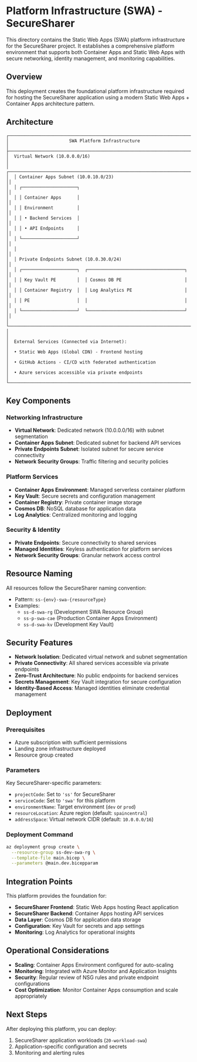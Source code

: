 # Platform Infrastructure (SWA) - SecureSharer

This directory contains the Static Web Apps (SWA) platform infrastructure for the SecureSharer project. It establishes a comprehensive platform environment that supports both Container Apps and Static Web Apps with secure networking, identity management, and monitoring capabilities.

## Overview

This deployment creates the foundational platform infrastructure required for hosting the SecureSharer application using a modern Static Web Apps + Container Apps architecture pattern.

## Architecture

```
┌─────────────────────────────────────────────────────────────────────────┐
│                       SWA Platform Infrastructure                       │
├─────────────────────────────────────────────────────────────────────────┤
│  Virtual Network (10.0.0.0/16)                                         │
│  ┌─────────────────────────────────────────────────────────────────────┐│
│  │ Container Apps Subnet (10.0.10.0/23)                              ││
│  │ ┌─────────────────────┐                                          ││
│  │ │ Container Apps      │                                          ││
│  │ │ Environment         │                                          ││
│  │ │ • Backend Services  │                                          ││
│  │ │ • API Endpoints     │                                          ││
│  │ └─────────────────────┘                                          ││
│  │                                                                    ││
│  │ Private Endpoints Subnet (10.0.30.0/24)                          ││
│  │ ┌─────────────────────┐  ┌─────────────────────────────────────┐  ││
│  │ │ Key Vault PE        │  │ Cosmos DB PE                        │  ││
│  │ │ Container Registry  │  │ Log Analytics PE                    │  ││
│  │ │ PE                  │  │                                     │  ││
│  │ └─────────────────────┘  └─────────────────────────────────────┘  ││
│  └─────────────────────────────────────────────────────────────────────┘│
│                                                                         │
│  External Services (Connected via Internet):                           │
│  • Static Web Apps (Global CDN) - Frontend hosting                     │
│  • GitHub Actions - CI/CD with federated authentication               │
│  • Azure services accessible via private endpoints                     │
└─────────────────────────────────────────────────────────────────────────┘
```

## Key Components

### Networking Infrastructure
- **Virtual Network**: Dedicated network (10.0.0.0/16) with subnet segmentation
- **Container Apps Subnet**: Dedicated subnet for backend API services
- **Private Endpoints Subnet**: Isolated subnet for secure service connectivity
- **Network Security Groups**: Traffic filtering and security policies

### Platform Services
- **Container Apps Environment**: Managed serverless container platform
- **Key Vault**: Secure secrets and configuration management
- **Container Registry**: Private container image storage
- **Cosmos DB**: NoSQL database for application data
- **Log Analytics**: Centralized monitoring and logging

### Security & Identity
- **Private Endpoints**: Secure connectivity to shared services
- **Managed Identities**: Keyless authentication for platform services
- **Network Security Groups**: Granular network access control

## Resource Naming

All resources follow the SecureSharer naming convention:
- Pattern: `ss-{env}-swa-{resourceType}`
- Examples:
  - `ss-d-swa-rg` (Development SWA Resource Group)
  - `ss-p-swa-cae` (Production Container Apps Environment)
  - `ss-d-swa-kv` (Development Key Vault)

## Security Features

- **Network Isolation**: Dedicated virtual network and subnet segmentation
- **Private Connectivity**: All shared services accessible via private endpoints
- **Zero-Trust Architecture**: No public endpoints for backend services
- **Secrets Management**: Key Vault integration for secure configuration
- **Identity-Based Access**: Managed identities eliminate credential management

## Deployment

### Prerequisites

- Azure subscription with sufficient permissions
- Landing zone infrastructure deployed
- Resource group created

### Parameters

Key SecureSharer-specific parameters:
- `projectCode`: Set to `'ss'` for SecureSharer
- `serviceCode`: Set to `'swa'` for this platform
- `environmentName`: Target environment (`dev` or `prod`)
- `resourceLocation`: Azure region (default: `spaincentral`)
- `addressSpace`: Virtual network CIDR (default: `10.0.0.0/16`)

### Deployment Command

```bash
az deployment group create \
  --resource-group ss-dev-swa-rg \
  --template-file main.bicep \
  --parameters @main.dev.bicepparam
```

## Integration Points

This platform provides the foundation for:
- **SecureSharer Frontend**: Static Web Apps hosting React application
- **SecureSharer Backend**: Container Apps hosting API services
- **Data Layer**: Cosmos DB for application data storage
- **Configuration**: Key Vault for secrets and app settings
- **Monitoring**: Log Analytics for operational insights

## Operational Considerations

- **Scaling**: Container Apps Environment configured for auto-scaling
- **Monitoring**: Integrated with Azure Monitor and Application Insights
- **Security**: Regular review of NSG rules and private endpoint configurations
- **Cost Optimization**: Monitor Container Apps consumption and scale appropriately

## Next Steps

After deploying this platform, you can deploy:
1. SecureSharer application workloads (`20-workload-swa`)
2. Application-specific configuration and secrets
3. Monitoring and alerting rules